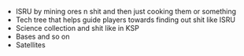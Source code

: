- ISRU by mining ores n shit and then just cooking them or something
- Tech tree that helps guide players towards finding out shit like ISRU
- Science collection and shit like in KSP
- Bases and so on
- Satellites
